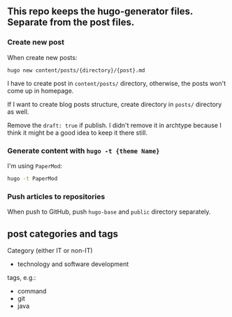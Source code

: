 ## This repo keeps the hugo-generator files. Separate from the post files.

### Create new post
When create new posts: 

```
hugo new content/posts/{directory}/{post}.md
```

I have to create post in `content/posts/` directory, otherwise, the posts won't come up in homepage.

If I want to create blog posts structure, create directory in `posts/` directory as well.

Remove the `draft: true` if publish. I didn't remove it in archtype because I think it might be a good idea to keep it there still.

### Generate content with `hugo -t {theme Name}`

I'm using `PaperMod`:
```bash
hugo -t PaperMod
```

### Push articles to repositories

When push to GitHub, push `hugo-base` and `public` directory separately.

##  post categories and tags

Category (either IT or non-IT)

- technology and software development

tags, e.g.:
- command
- git
- java
